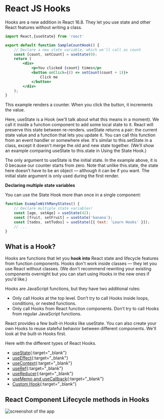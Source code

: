 # React JS Hooks

Hooks are a new addition in React 16.8. They let you use state and other React features without writing a class.

```jsx
import React,{useState} from 'react'

export default function SampleCountHook() {
    // Declare a new state variable, which we'll call as count
    const [count, setCount] = useState(0);
    return (
        <div>
            <p>You clicked {count} times</p>
            <button onClick={() => setCount(count + 1)}>
                Click me
            </button>
        </div>
    );
}

```

This example renders a counter. When you click the button, it increments the value.

Here, useState is a Hook (we'll talk about what this means in a moment). We call it inside a function component to add some local state to it. React will preserve this state between re-renders. useState returns a pair: the current state value and a function that lets you update it. You can call this function from an event handler or somewhere else. It's similar to this.setState in a class, except it doesn't merge the old and new state together. (We’ll show an example comparing useState to this.state in Using the State Hook.)

The only argument to useState is the initial state. In the example above, it is 0 because our counter starts from zero. Note that unlike this.state, the state here doesn’t have to be an object — although it can be if you want. The initial state argument is only used during the first render.

**Declaring multiple state variables**

You can use the State Hook more than once in a single component:

```jsx
function ExampleWithManyStates() {
    // Declare multiple state variables!
    const [age, setAge] = useState(42);
    const [fruit, setFruit] = useState('banana');
    const [todos, setTodos] = useState([{ text: 'Learn Hooks' }]);
    // ...
}

```
## What is a Hook?

Hooks are functions that let you **hook into** React state and lifecycle features from function components. Hooks don't work inside classes — they let you use React without classes. (We don't recommend rewriting your existing components overnight but you can start using Hooks in the new ones if you'd like.)

Hooks are JavaScript functions, but they have two additional rules:

- Only call Hooks at the top level. Don’t try to call Hooks inside loops, conditions, or nested functions.
- Only call Hooks from React function components. Don’t try to call Hooks from regular JavaScript functions.

React provides a few built-in Hooks like useState. You can also create your own Hooks to reuse stateful behavior between different components. We'll look at the built-in Hooks first.

Here with the different types of React Hooks.

- [useState](https://praveenorugantitech.github.io/praveenorugantitech-reactjs/7_Hooks/1_useState){:target="_blank"}
- [useEffect](https://praveenorugantitech.github.io/praveenorugantitech-reactjs/7_Hooks/2_useEffect){:target="_blank"}
- [useContext](https://praveenorugantitech.github.io/praveenorugantitech-reactjs/7_Hooks/3_useContext){:target="_blank"}
- [useRef](https://praveenorugantitech.github.io/praveenorugantitech-reactjs/7_Hooks/4_useRef){:target="_blank"}
- [useReducer](https://praveenorugantitech.github.io/praveenorugantitech-reactjs/7_Hooks/5_useReducer){:target="_blank"}
- [useMemo and useCallback](https://praveenorugantitech.github.io/praveenorugantitech-reactjs/7_Hooks/6_useMemo_useCallback){:target="_blank"}
- [Custom Hook](https://praveenorugantitech.github.io/praveenorugantitech-reactjs/7_Hooks/7_Custom_Hook){:target="_blank"}

## React Component Lifecycle methods in Hooks

![screenshot of the app](https://raw.githubusercontent.com/praveenorugantitech/praveenorugantitech-reactjs/master/7_Hooks/images/lifecycle.jpg)







